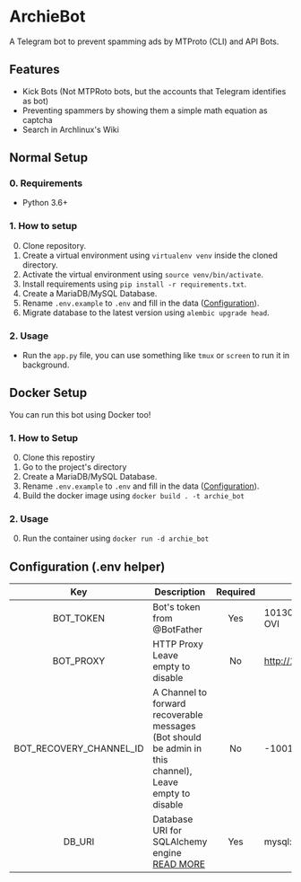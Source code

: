 # ArchieBot

A Telegram bot to prevent spamming ads by MTProto (CLI) and API Bots.

## Features

- Kick Bots (Not MTPRoto bots, but the accounts that Telegram identifies as bot)
- Preventing spammers by showing them a simple math equation as captcha
- Search in Archlinux's Wiki

## Normal Setup

### 0. Requirements

- Python 3.6+

### 1. How to setup

0. Clone repository.
1. Create a virtual environment using `virtualenv venv` inside the cloned directory.
2. Activate the virtual environment using `source venv/bin/activate`.
3. Install requirements using `pip install -r requirements.txt`.
4. Create a MariaDB/MySQL Database.
5. Rename `.env.example` to `.env` and fill in the data ([Configuration](#Configuration)).
6. Migrate database to the latest version using `alembic upgrade head`.

### 2. Usage

- Run the `app.py` file, you can use something like `tmux` or `screen` to run it in background.

## Docker Setup

You can run this bot using Docker too!

### 1. How to Setup

0. Clone this repostiry
1. Go to the project's directory
2. Create a MariaDB/MySQL Database.
3. Rename `.env.example` to `.env` and fill in the data ([Configuration](#Configuration)).
4. Build the docker image using `docker build . -t archie_bot`

### 2. Usage

0. Run the container using `docker run -d archie_bot`

## Configuration (.env helper)

|           Key           | Description                                                                                                       | Required | Example                                        |
| :---------------------: | ----------------------------------------------------------------------------------------------------------------- | :------: | ---------------------------------------------- |
|        BOT_TOKEN        | Bot's token from @BotFather                                                                                       |   Yes    | 1013037333:AAF3Fi_UeaLSGzmh50h8gArsoYLWwAp-OVI |
|        BOT_PROXY        | HTTP Proxy Leave empty to disable                                                                                 |    No    | http://127.0.0.1:1090                          |
| BOT_RECOVERY_CHANNEL_ID | A Channel to forward recoverable messages (Bot should be admin in this channel), Leave empty to disable           |    No    | -1001368511332                                 |
|         DB_URI          | Database URI for SQLAlchemy engine [READ MORE](https://docs.sqlalchemy.org/en/13/core/engines.html#database-urls) |   Yes    | mysql://user:password@127.0.0.1:3306/archie_db |
